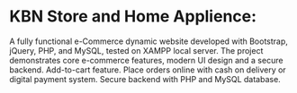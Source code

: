 # KBN Store and Home Applience:
A fully functional e-Commerce dynamic website developed with Bootstrap, jQuery, PHP, and MySQL, tested on XAMPP local server. The project demonstrates core e-commerce features, modern UI design and a secure backend. Add-to-cart feature. Place orders online with cash on delivery or digital payment system. Secure backend with PHP and MySQL database.
